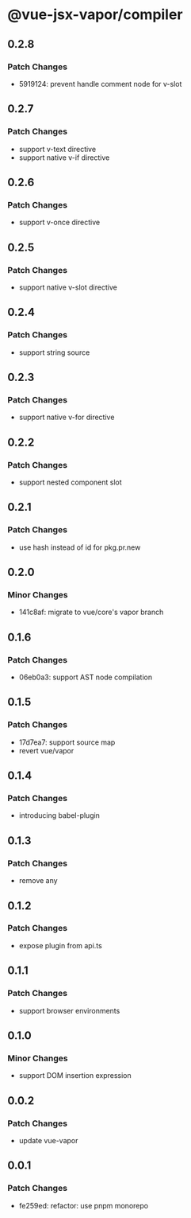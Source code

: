 # @vue-jsx-vapor/compiler

## 0.2.8

### Patch Changes

- 5919124: prevent handle comment node for v-slot

## 0.2.7

### Patch Changes

- support v-text directive
- support native v-if directive

## 0.2.6

### Patch Changes

- support v-once directive

## 0.2.5

### Patch Changes

- support native v-slot directive

## 0.2.4

### Patch Changes

- support string source

## 0.2.3

### Patch Changes

- support native v-for directive

## 0.2.2

### Patch Changes

- support nested component slot

## 0.2.1

### Patch Changes

- use hash instead of id for pkg.pr.new

## 0.2.0

### Minor Changes

- 141c8af: migrate to vue/core's vapor branch

## 0.1.6

### Patch Changes

- 06eb0a3: support AST node compilation

## 0.1.5

### Patch Changes

- 17d7ea7: support source map
- revert vue/vapor

## 0.1.4

### Patch Changes

- introducing babel-plugin

## 0.1.3

### Patch Changes

- remove any

## 0.1.2

### Patch Changes

- expose plugin from api.ts

## 0.1.1

### Patch Changes

- support browser environments

## 0.1.0

### Minor Changes

- support DOM insertion expression

## 0.0.2

### Patch Changes

- update vue-vapor

## 0.0.1

### Patch Changes

- fe259ed: refactor: use pnpm monorepo
